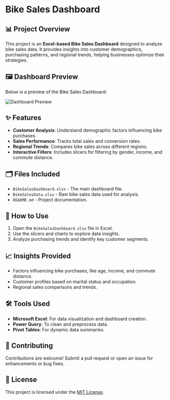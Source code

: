# Bike Sales Dashboard  

## 📊 Project Overview  
This project is an **Excel-based Bike Sales Dashboard** designed to analyze bike sales data. It provides insights into customer demographics, purchasing patterns, and regional trends, helping businesses optimize their strategies.

## 🖼️ Dashboard Preview  
Below is a preview of the Bike Sales Dashboard:  

![Dashboard Preview](https://your-repository-link/BikeSalesDashboard.png)  

## ✨ Features  
- **Customer Analysis**: Understand demographic factors influencing bike purchases.  
- **Sales Performance**: Tracks total sales and conversion rates.  
- **Regional Trends**: Compares bike sales across different regions.  
- **Interactive Filters**: Includes slicers for filtering by gender, income, and commute distance.  

## 🗂️ Files Included  
- `BikeSalesDashboard.xlsx` - The main dashboard file.  
- `BikeSalesData.xlsx` - Raw bike sales data used for analysis.  
- `README.md` - Project documentation.  

## 🚀 How to Use  
1. Open the `BikeSalesDashboard.xlsx` file in Excel.  
2. Use the slicers and charts to explore data insights.  
3. Analyze purchasing trends and identify key customer segments.  

## 📈 Insights Provided  
- Factors influencing bike purchases, like age, income, and commute distance.  
- Customer profiles based on marital status and occupation.  
- Regional sales comparisons and trends.  

## 🛠️ Tools Used  
- **Microsoft Excel**: For data visualization and dashboard creation.  
- **Power Query**: To clean and preprocess data.  
- **Pivot Tables**: For dynamic data summaries.  

## 🤝 Contributing  
Contributions are welcome! Submit a pull request or open an issue for enhancements or bug fixes.  

## 📄 License  
This project is licensed under the [MIT License](LICENSE).  
